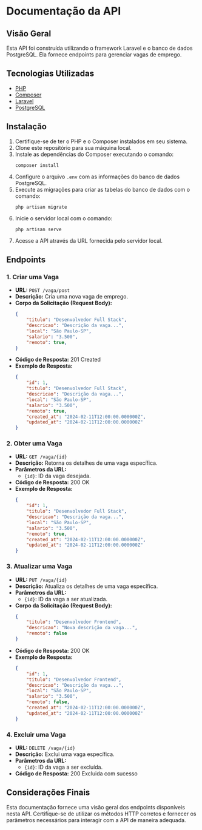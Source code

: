 # Documentação da API

## Visão Geral
Esta API foi construída utilizando o framework Laravel e o banco de dados PostgreSQL. Ela fornece endpoints para gerenciar vagas de emprego.

## Tecnologias Utilizadas
- [PHP](https://www.php.net/)
- [Composer](https://getcomposer.org/)
- [Laravel](https://laravel.com/)
- [PostgreSQL](https://www.postgresql.org/)

## Instalação
1. Certifique-se de ter o PHP e o Composer instalados em seu sistema.
2. Clone este repositório para sua máquina local.
3. Instale as dependências do Composer executando o comando:
   ```
   composer install
   ```
4. Configure o arquivo `.env` com as informações do banco de dados PostgreSQL.
5. Execute as migrações para criar as tabelas do banco de dados com o comando:
   ```
   php artisan migrate
   ```
6. Inicie o servidor local com o comando:
   ```
   php artisan serve
   ```
7. Acesse a API através da URL fornecida pelo servidor local.

## Endpoints

### 1. Criar uma Vaga
- **URL:** `POST /vaga/post`
- **Descrição:** Cria uma nova vaga de emprego.
- **Corpo da Solicitação (Request Body):**
  ```json
  {
      "titulo": "Desenvolvedor Full Stack",
      "descricao": "Descrição da vaga...",
      "local": "São Paulo-SP",
      "salario": "3.500",
      "remoto": true,
  }
  ```
- **Código de Resposta:** 201 Created
- **Exemplo de Resposta:**
  ```json
  {
      "id": 1,
      "titulo": "Desenvolvedor Full Stack",
      "descricao": "Descrição da vaga...",
      "local": "São Paulo-SP",
      "salario": "3.500",
      "remoto": true,
      "created_at": "2024-02-11T12:00:00.000000Z",
      "updated_at": "2024-02-11T12:00:00.000000Z"
  }
  ```

### 2. Obter uma Vaga
- **URL:** `GET /vaga/{id}`
- **Descrição:** Retorna os detalhes de uma vaga específica.
- **Parâmetros da URL:**
  - `{id}`: ID da vaga desejada.
- **Código de Resposta:** 200 OK
- **Exemplo de Resposta:**
  ```json
  {
      "id": 1,
      "titulo": "Desenvolvedor Full Stack",
      "descricao": "Descrição da vaga...",
      "local": "São Paulo-SP",
      "salario": "3.500",
      "remoto": true,
      "created_at": "2024-02-11T12:00:00.000000Z",
      "updated_at": "2024-02-11T12:00:00.000000Z"
  }
  ```

### 3. Atualizar uma Vaga
- **URL:** `PUT /vaga/{id}`
- **Descrição:** Atualiza os detalhes de uma vaga específica.
- **Parâmetros da URL:**
  - `{id}`: ID da vaga a ser atualizada.
- **Corpo da Solicitação (Request Body):**
  ```json
  {
      "titulo": "Desenvolvedor Frontend",
      "descricao": "Nova descrição da vaga...",
      "remoto": false
  }
  ```
- **Código de Resposta:** 200 OK
- **Exemplo de Resposta:**
  ```json
  {
      "id": 1,
      "titulo": "Desenvolvedor Frontend",
      "descricao": "Descrição da vaga...",
      "local": "São Paulo-SP",
      "salario": "3.500",
      "remoto": false,
      "created_at": "2024-02-11T12:00:00.000000Z",
      "updated_at": "2024-02-11T12:00:00.000000Z"
  }
  ```

### 4. Excluir uma Vaga
- **URL:** `DELETE /vaga/{id}`
- **Descrição:** Exclui uma vaga específica.
- **Parâmetros da URL:**
  - `{id}`: ID da vaga a ser excluída.
- **Código de Resposta:** 200 Excluida com sucesso

## Considerações Finais
Esta documentação fornece uma visão geral dos endpoints disponíveis nesta API. Certifique-se de utilizar os métodos HTTP corretos e fornecer os parâmetros necessários para interagir com a API de maneira adequada.
